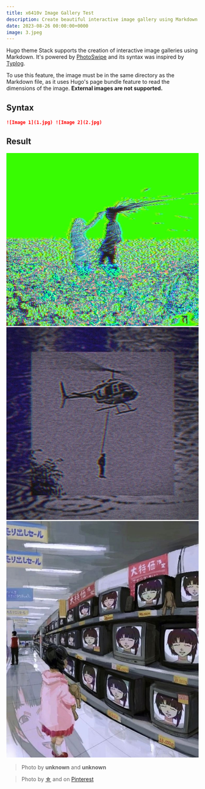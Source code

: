 ```yaml
---
title: x6410v Image Gallery Test
description: Create beautiful interactive image gallery using Markdown
date: 2023-08-26 00:00:00+0000
image: 3.jpeg
---
```


Hugo theme Stack supports the creation of interactive image galleries using Markdown. It's powered by [PhotoSwipe](https://photoswipe.com/) and its syntax was inspired by [Typlog](https://typlog.com/).

To use this feature, the image must be in the same directory as the Markdown file, as it uses Hugo's page bundle feature to read the dimensions of the image. **External images are not supported.**

## Syntax

```markdown
![Image 1](1.jpg) ![Image 2](2.jpg)
```

## Result

![Image 1](1.jpeg) ![Image 2](2.jpeg) ![Image 3](3.jpeg)

> Photo by **unknown** and **unknown**

> Photo by [☆](https://www.pinterest.com/aspenlikethetree/) and on [Pinterest](https://pinterest.com)
